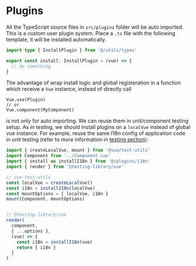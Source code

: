 # Plugins

All the TypeScript source files in `src/plugins` folder will be auto imported. This is a custom user plugin system. Place a `.ts` file with the following template, it will be installed automatically.

```ts
import type { InstallPlugin } from '@/utils/types'

export const install: InstallPlugin = (vue) => {
  // do something
}
```

The advantage of wrap install logic and global registeration in a function which receive a `Vue` instance, instead of directly call
```
Vue.use(Plugin)
// or
Vue.component(MyComponent)
```
is not only for auto importing. We can reuse them in unit/component testing setup. As in testing, we should install plugins on a `localVue` instead of global vue instance. For example, reuse the same I18n config of application code in unit testing (refer to more information in [testing section](./testing)):

```ts
import { createLocalVue, mount } from '@vue/test-utils'
import Component from '../Component.vue'
import { install as installI18n } from '@/plugins/i18n'
import { render } from '@testing-library/vue'

// vue-test-utils
const localVue = createLocalVue()
const i18n = installI18n(localVue)
const mountOptions = { localVue, i18n }
mount(Component, mountOptions)


// @testing-library/vue
render(
  component,
  { ...options },
  (vue) => {
    const i18n = installI18n(vue)
    return { i18n }
  }
)
```
